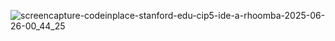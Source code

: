 ![screencapture-codeinplace-stanford-edu-cip5-ide-a-rhoomba-2025-06-26-00_44_25](https://github.com/user-attachments/assets/dec6f739-0142-423d-aa4d-7897ed800e45)
